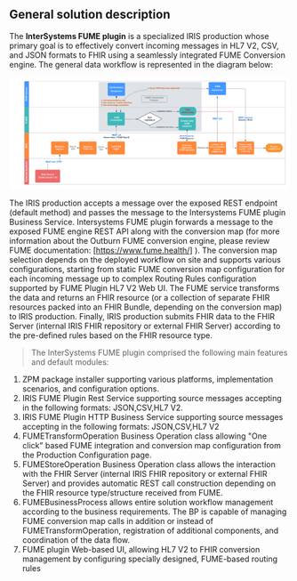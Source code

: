 ## General solution description

The **InterSystems FUME plugin** is a specialized IRIS production whose primary goal is to effectively convert incoming messages in HL7 V2, CSV, and JSON formats to FHIR using a seamlessly integrated FUME Conversion engine. 
The general data workflow is represented in the diagram below:

![Alt text](img/Fume-plugin-dataflow.png)

The  IRIS production accepts a message over the exposed REST endpoint (default method)  and passes the message to the Intersystems FUME  plugin Business Service. Intersystems FUME plugin forwards a message to the exposed FUME engine REST API along with the conversion map (for more information about the Outburn FUME conversion engine, please review FUME documentation: [https://www.fume.health/] ). The conversion map selection depends on the deployed workflow on site and supports various configurations, starting from static FUME conversion map configuration for each incoming message up to complex Routing Rules configuration supported by FUME Plugin HL7 V2 Web UI. The FUME service transforms the data and returns an FHIR resource (or a collection of separate FHIR resources packed into an FHIR Bundle, depending on the conversion map) to IRIS production. Finally, IRIS production submits FHIR data to the FHIR Server (internal IRIS FHIR repository or external FHIR Server) according to the pre-defined rules based on the FHIR resource type.

> The InterSystems FUME plugin comprised the following main features and default modules:

1. ZPM package installer supporting various platforms, implementation scenarios, and configuration options.
2. IRIS FUME Plugin Rest Service supporting source messages accepting in the following formats: JSON,CSV,HL7 V2.
3. IRIS FUME Plugin HTTP Business Service supporting source messages accepting  in the following formats: JSON,CSV,HL7 V2
4. FUMETransformOperation Business Operation class allowing "One click" based  FUME integration and conversion map configuration from the Production           Configuration page. 
5. FUMEStoreOperation Business Operation class allows the interaction with the FHIR Server (internal IRIS FHIR  repository or external FHIR Server) and provides automatic REST call construction depending on the FHIR resource type/structure received from FUME. 
6. FUMEBusinessProcess allows entire solution workflow management according to the business requirements. The BP is capable of managing FUME conversion map calls in addition or instead of FUMETransformOperation, registration of additional components, and coordination of the data flow.
7. FUME plugin Web-based UI, allowing HL7 V2 to FHIR conversion management by configuring specially designed, FUME-based routing rules





